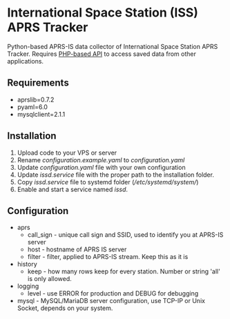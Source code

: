 # International Space Station (ISS) APRS Tracker
Python-based APRS-IS data collector of International Space Station APRS Tracker. Requires [PHP-based API](https://github.com/mkbodanu4/iss-aprs-api) to access saved data from other applications.

## Requirements

* aprslib=0.7.2
* pyaml=6.0
* mysqlclient=2.1.1

## Installation

1. Upload code to your VPS or server
2. Rename *configuration.example.yaml* to *configuration.yaml*
3. Update *configuration.yaml* file with your own configuration
4. Update *issd.service* file with the proper path to the installation folder.
5. Copy *issd.service* file to systemd folder (*/etc/systemd/system/*)
6. Enable and start a service named *issd*.

## Configuration

* aprs
  * call_sign - unique call sign and SSID, used to identify you at APRS-IS server
  * host - hostname of APRS IS server
  * filter - filter, applied to APRS-IS stream. Keep this as it is
* history
  * keep - how many rows keep for every station. Number or string 'all' is only allowed.
* logging
  * level - use ERROR for production and DEBUG for debugging
* mysql - MySQL/MariaDB server configuration, use TCP-IP or Unix Socket, depends on your system.